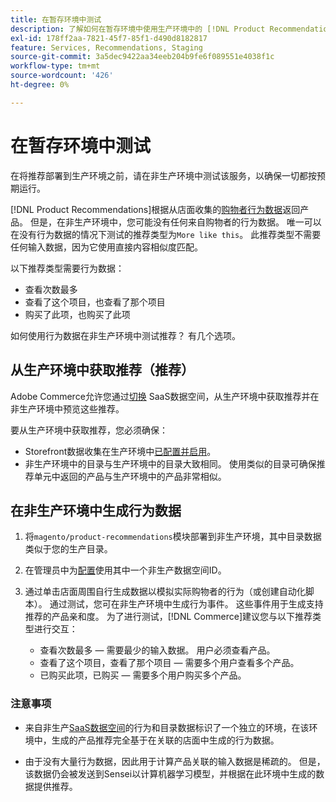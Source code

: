 ```yaml
---
title: 在暂存环境中测试
description: 了解如何在暂存环境中使用生产环境中的 [!DNL Product Recommendations] 进行测试。
exl-id: 178ff2aa-7821-45f7-85f1-d490d8182817
feature: Services, Recommendations, Staging
source-git-commit: 3a5dec9422aa34eeb204b9fe6f089551e4038f1c
workflow-type: tm+mt
source-wordcount: '426'
ht-degree: 0%

---
```


# 在暂存环境中测试

在将推荐部署到生产环境之前，请在非生产环境中测试该服务，以确保一切都按预期运行。

[!DNL Product Recommendations]根据从店面收集的[购物者行为数据](behavioral-data.md)返回产品。 但是，在非生产环境中，您可能没有任何来自购物者的行为数据。 唯一可以在没有行为数据的情况下测试的推荐类型为`More like this`。 此推荐类型不需要任何输入数据，因为它使用直接内容相似度匹配。

以下推荐类型需要行为数据：

- 查看次数最多
- 查看了这个项目，也查看了那个项目
- 购买了此项，也购买了此项

如何使用行为数据在非生产环境中测试推荐？ 有几个选项。

## 从生产环境中获取推荐（推荐）

Adobe Commerce允许您通过[切换](settings.md) SaaS数据空间，从生产环境中获取推荐并在非生产环境中预览这些推荐。

要从生产环境中获取推荐，您必须确保：

- Storefront数据收集在生产环境中[已配置并启用](install-configure.md)。
- 非生产环境中的目录与生产环境中的目录大致相同。 使用类似的目录可确保推荐单元中返回的产品与生产环境中的产品非常相似。

## 在非生产环境中生成行为数据

1. 将`magento/product-recommendations`模块部署到非生产环境，其中目录数据类似于您的生产目录。

1. 在管理员中为[配置](../landing/saas.md#saas-configuration)使用其中一个非生产数据空间ID。

1. 通过单击店面周围自行生成数据以模拟实际购物者的行为（或创建自动化脚本）。 通过测试，您可在非生产环境中生成行为事件。 这些事件用于生成支持推荐的产品亲和度。 为了进行测试，[!DNL Commerce]建议您与以下推荐类型进行交互：

   - 查看次数最多 — 需要最少的输入数据。 用户必须查看产品。
   - 查看了这个项目，查看了那个项目 — 需要多个用户查看多个产品。
   - 已购买此项，已购买 — 需要多个用户购买多个产品。

### 注意事项

- 来自非生产[SaaS数据空间](../landing/saas.md#saas-configuration)的行为和目录数据标识了一个独立的环境，在该环境中，生成的产品推荐完全基于在关联的店面中生成的行为数据。

- 由于没有大量行为数据，因此用于计算产品关联的输入数据是稀疏的。 但是，该数据仍会被发送到Sensei以计算机器学习模型，并根据在此环境中生成的数据提供推荐。
